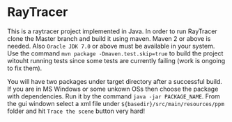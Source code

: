 RayTracer
=========

This is a raytracer project implemented in Java.
In order to run RayTracer clone the Master branch and build it using maven.
Maven 2 or above is needed. Also `Oracle JDK 7.0` or above must be available in your system.
Use the command `mvn package -Dmaven.test.skip=true` to build the project witouht running 
tests since some tests are currently failing (work is ongoing to fix them).

You will have two packages under target directory after a successful build.
If you are in MS Windows or some unkown OSs then choose the package with dependencies.
Run it by the command `java -jar PACKAGE_NAME`.
From the gui windown select a xml file under `${basedir}/src/main/resources/ppm` 
folder and hit `Trace the scene` button very hard!

